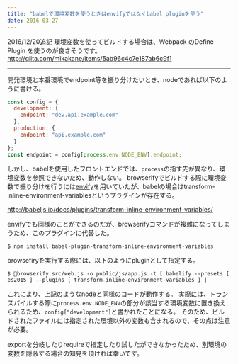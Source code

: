 ```yaml
---
title: "babelで環境変数を使うときはenvifyではなくbabel pluginを使う"
date: 2016-03-27
---
```


2016/12/20追記
環境変数を使ってビルドする場合は、Webpack のDefine Plugin を使うのが良さそうです。
http://qiita.com/mikakane/items/5ab96c4c7e187ab6c9f1

- - -

開発環境と本番環境でendpoint等を振り分けたいとき、nodeであれば以下のように書ける。

```js
const config = {
  development: {
    endpoint: "dev.api.example.com"
  },
  production: {
    endpoint: "api.example.com"
  }
};
const endpoint = config[process.env.NODE_ENV].endpoint;
```

しかし、babelを使用したフロントエンドでは、```process```の指す先が異なり、環境変数を参照できないため、動作しない。
browserifyでビルドする際に環境変数で振り分けを行うには[envify](https://github.com/hughsk/envify)を用いていたが、babelの場合はtransform-inline-environment-variablesというプラグインが存在する。

http://babeljs.io/docs/plugins/transform-inline-environment-variables/

envifyでも同様のことができるのだが、browserifyコマンドが複雑になってしまうため、このプラグインに代替した。

```shell
$ npm install babel-plugin-transform-inline-environment-variables
```

browsefiryを実行する際には、以下のようにpluginとして指定する。

```shell
$ browserify src/web.js -o public/js/app.js -t [ babelify --presets [ es2015 ] --plugins [ transform-inline-environment-variables ] ]
```

これにより、上記のようなnodeと同様のコードが動作する。
実際には、トランスパイルする際に```process.env.NODE_ENV```の部分が該当する環境変数に置き換えられるため、```config["development"]```と書かれたことになる。
そのため、ビルドされたファイルには指定された環境以外の変数も含まれるので、その点は注意が必要。

exportを分岐したりrequireで指定したり試したができなかったため、別環境の変数を隠蔽する場合の知見を頂ければ幸いです。
